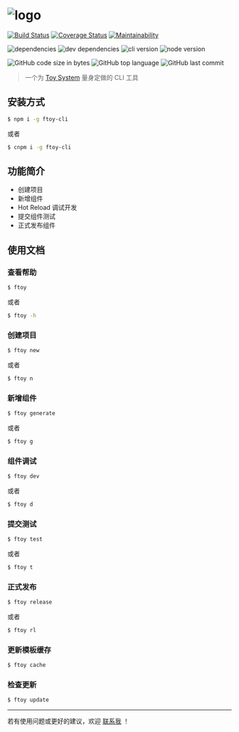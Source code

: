 # ![logo](https://fakeimg.pl/1200x400/ffffff,0/333/?text=ftoy-cli&retina=1)

[![Build Status](https://travis-ci.com/ChenShihao/ftoy-cli.svg?branch=master)](https://travis-ci.com/ChenShihao/ftoy-cli)
[![Coverage Status](https://coveralls.io/repos/github/ChenShihao/ftoy-cli/badge.svg?branch=master)](https://coveralls.io/github/ChenShihao/ftoy-cli?branch=master)
[![Maintainability](https://api.codeclimate.com/v1/badges/77c2d0a16ce878659921/maintainability)](https://codeclimate.com/github/ChenShihao/ftoy-cli/maintainability)

![dependencies](https://img.shields.io/david/ChenShihao/ftoy-cli.svg?logo=npm)
![dev dependencies](https://img.shields.io/david/dev/ChenShihao/ftoy-cli.svg?logo=npm)
![cli version](https://img.shields.io/npm/v/ftoy-cli.svg?logo=npm)
![node version](https://img.shields.io/node/v/ftoy-cli.svg?logo=Node.js)

![GitHub code size in bytes](https://img.shields.io/github/languages/code-size/ChenShihao/ftoy-cli.svg?logo=github)
![GitHub top language](https://img.shields.io/github/languages/top/ChenShihao/ftoy-cli.svg?colorB=green)
![GitHub last commit](https://img.shields.io/github/last-commit/ChenShihao/ftoy-cli.svg?logo=github)


> 一个为 [Toy System](http://ftoy.58corp.com) 量身定做的 CLI 工具

## 安装方式

```sh
$ npm i -g ftoy-cli
```

或者

```sh
$ cnpm i -g ftoy-cli
```

## 功能简介

- 创建项目
- 新增组件
- Hot Reload 调试开发
- 提交组件测试
- 正式发布组件

## 使用文档

### 查看帮助

```sh
$ ftoy
```

或者

```sh
$ ftoy -h
```

### 创建项目

```sh
$ ftoy new
```

或者

```sh
$ ftoy n
```

### 新增组件

```sh
$ ftoy generate
```

或者

```sh
$ ftoy g
```

### 组件调试

```sh
$ ftoy dev
```

或者

```sh
$ ftoy d
```

### 提交测试

```sh
$ ftoy test
```

或者

```sh
$ ftoy t
```

### 正式发布

```sh
$ ftoy release
```

或者

```sh
$ ftoy rl
```

### 更新模板缓存

```sh
$ ftoy cache
```

### 检查更新

```sh
$ ftoy update
```

---

若有使用问题或更好的建议，欢迎 [联系我](mailto:victor_csh@outlook.com) ！
